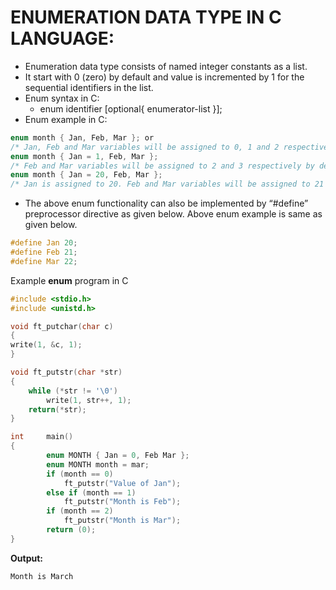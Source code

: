 # ENUMERATION DATA TYPE IN C LANGUAGE:
- Enumeration data type consists of named integer constants as a list.
- It start with 0 (zero) by default and value is incremented by 1 for the sequential identifiers in the list.
- Enum syntax in C:
	- enum identifier [optional{ enumerator-list }];
- Enum example in C: 
```c
enum month { Jan, Feb, Mar }; or
/* Jan, Feb and Mar variables will be assigned to 0, 1 and 2 respectively by default */
enum month { Jan = 1, Feb, Mar };
/* Feb and Mar variables will be assigned to 2 and 3 respectively by default */
enum month { Jan = 20, Feb, Mar };
/* Jan is assigned to 20. Feb and Mar variables will be assigned to 21 and 22 respectively by default */
```

- The above enum functionality can also be implemented by “#define” preprocessor directive as given below. Above enum example is same as given below.

```c
#define Jan 20;
#define Feb 21;
#define Mar 22;
```

Example **enum** program in C
```c
#include <stdio.h>
#include <unistd.h>

void ft_putchar(char c)
{
write(1, &c, 1);
}

void ft_putstr(char *str)
{
	while (*str != '\0')
		write(1, str++, 1);
	return(*str);
}

int 	main()
{
		enum MONTH { Jan = 0, Feb Mar };
		enum MONTH month = mar;
		if (month == 0)
			ft_putstr("Value of Jan");
		else if (month == 1)
			ft_putstr("Month is Feb");
		if (month == 2)
			ft_putstr("Month is Mar");
		return (0);
}
```

**Output:**
```c
Month is March
```
